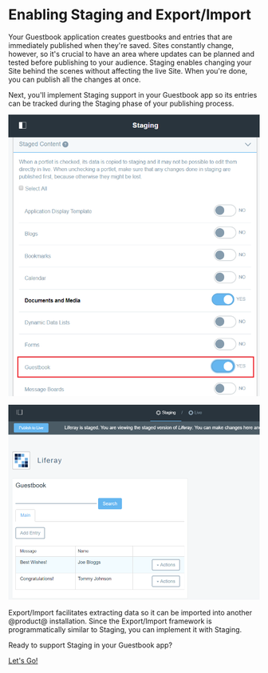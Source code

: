 # Enabling Staging and Export/Import [](id=using-staging-and-export-import)

Your Guestbook application creates guestbooks and entries that are immediately
published when they're saved. Sites constantly change, however, so it's crucial
to have an area where updates can be planned and tested before publishing
to your audience. Staging enables changing your Site behind the scenes without
affecting the live Site. When you're done, you can publish all the changes at
once. 

Next, you'll implement Staging support in your Guestbook app so its entries can
be tracked during the Staging phase of your publishing process.

![Figure 1: Once Staging is implemented in your Guestbook app, you can have its data tracked by the Staging framework.](../../../images/guestbook-staging.png)

![Figure 2: A Staging-enabled Guestbook app can be modified on the staged site first without any users seeing it on the live Site.](../../../images/guestbook-staging-page.png)

Export/Import facilitates extracting data so it can be imported into another
@product@ installation. Since the Export/Import framework is programmatically
similar to Staging, you can implement it with Staging.

Ready to support Staging in your Guestbook app?

<a class="go-link btn btn-primary" href="/develop/tutorials/-/knowledge_base/7-0/creating-staged-models">Let's Go!<span class="icon-circle-arrow-right"></span></a>
